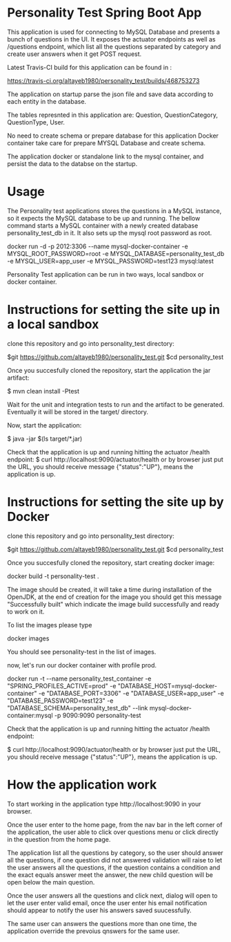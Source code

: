 # Personality Test Spring Boot App
This application is used for connecting to MySQL Database and presents a bunch of questions in the UI. It exposes the actuator endpoints as well as /questions endpoint, which list all the questions separated by category and create user answers when it get POST request.

Latest Travis-CI build for this application can be found in :

https://travis-ci.org/altayeb1980/personality_test/builds/468753273


The application on startup parse the json file and save data according to each entity in the database.

The tables represnted in this application are: Question, QuestionCategory, QuestionType, User.

No need to create schema or prepare database for this application Docker container take care for prepare MYSQL Database and create schema.

The application docker or standalone link to the mysql container, and persist the data to the databse on the startup.

# Usage
The Personality test applications stores the questions in a MySQL instance, so it expects the MySQL database to be up and running. The bellow command starts a MySQL container with a newly created database personality_test_db in it. It also sets up the mysql root password as root.

docker run -d -p 2012:3306 --name mysql-docker-container -e MYSQL_ROOT_PASSWORD=root -e MYSQL_DATABASE=personality_test_db -e MYSQL_USER=app_user -e MYSQL_PASSWORD=test123  mysql:latest

Personality Test application can be run in two ways, local sandbox or docker container.

# Instructions for setting the site up in a local sandbox

clone this repository and go into personality_test directory:

$git https://github.com/altayeb1980/personality_test.git $cd personality_test

Once you succesfully cloned the repository, start the application the jar artifact:

$ mvn clean install -Ptest

Wait for the unit and integration tests to run and the artifact to be generated. Eventually it will be stored in the target/ directory.

Now, start the application:

$ java -jar $(ls target/*.jar)

Check that the application is up and running hitting the actuator /health endpoint:
$ curl http://localhost:9090/actuator/health or by browser just put the URL, you should receive message {"status":"UP"}, means the application is up.


# Instructions for setting the site up by Docker

clone this repository and go into personality_test directory:

$git https://github.com/altayeb1980/personality_test.git $cd personality_test

Once you succesfully cloned the repository, start creating docker image:

docker build -t personality-test .

The image should be created, it will take a time during installation of the OpenJDK, at the end of creation for the image you should get this message "Successfully built" which indicate the image build successfully and ready to work on it.

To list the images please type 

docker images

You should see personality-test in the list of images.

now, let's run our docker container with profile prod.

docker run -t --name personality_test_container -e "SPRING_PROFILES_ACTIVE=prod" -e "DATABASE_HOST=mysql-docker-container" -e "DATABASE_PORT=3306" -e "DATABASE_USER=app_user" -e "DATABASE_PASSWORD=test123" -e "DATABASE_SCHEMA=personality_test_db"  --link mysql-docker-container:mysql -p 9090:9090 personality-test


Check that the application is up and running hitting the actuator /health endpoint:

$ curl http://localhost:9090/actuator/health or by browser just put the URL, you should receive message {"status":"UP"}, means the application is up.

# How the application work
To start working in the application type http://localhost:9090 in your browser.

Once the user enter to the home page, from the nav bar in the left corner of the application, the user able to click over questions menu or click directly in the question from the home page.

The application list all the questions by category, so the user should answer all the questions, if one question did not answered validation will raise to let the user answers all the questions, if the question contains a condition and the exact equals answer meet the answer, the new child question will be open below the main question.

Once the user answers all the questions and click next, dialog will open to let the user enter valid email, once the user enter his email notification should appear to notify the user his answers saved suucessfully.

The same user can answers the questions more than one time, the application override the prevoius qnswers for the same user.

